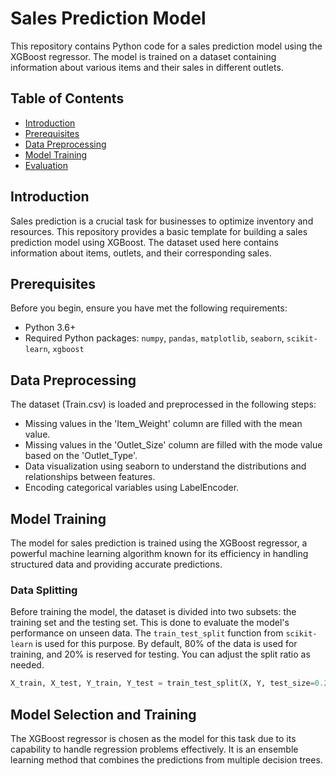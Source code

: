 # Sales Prediction Model

This repository contains Python code for a sales prediction model using the XGBoost regressor. The model is trained on a dataset containing information about various items and their sales in different outlets.

## Table of Contents
- [Introduction](#introduction)
- [Prerequisites](#prerequisites)
- [Data Preprocessing](#data-preprocessing)
- [Model Training](#model-training)
- [Evaluation](#evaluation)

## Introduction

Sales prediction is a crucial task for businesses to optimize inventory and resources. This repository provides a basic template for building a sales prediction model using XGBoost. The dataset used here contains information about items, outlets, and their corresponding sales.

## Prerequisites

Before you begin, ensure you have met the following requirements:

- Python 3.6+
- Required Python packages: `numpy`, `pandas`, `matplotlib`, `seaborn`, `scikit-learn`, `xgboost`

## Data Preprocessing

The dataset (Train.csv) is loaded and preprocessed in the following steps:

- Missing values in the 'Item_Weight' column are filled with the mean value.
- Missing values in the 'Outlet_Size' column are filled with the mode value based on the 'Outlet_Type'.
- Data visualization using seaborn to understand the distributions and relationships between features.
- Encoding categorical variables using LabelEncoder.

## Model Training

The model for sales prediction is trained using the XGBoost regressor, a powerful machine learning algorithm known for its efficiency in handling structured data and providing accurate predictions.

### Data Splitting

Before training the model, the dataset is divided into two subsets: the training set and the testing set. This is done to evaluate the model's performance on unseen data. The `train_test_split` function from `scikit-learn` is used for this purpose. By default, 80% of the data is used for training, and 20% is reserved for testing. You can adjust the split ratio as needed.

```python
X_train, X_test, Y_train, Y_test = train_test_split(X, Y, test_size=0.2, random_state=2)
```

## Model Selection and Training
The XGBoost regressor is chosen as the model for this task due to its capability to handle regression problems effectively. It is an ensemble learning method that combines the predictions from multiple decision trees.
